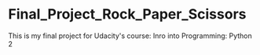 # Final_Project_Rock_Paper_Scissors
 This is my final project for Udacity's course: Inro into Programming: Python 2
